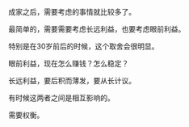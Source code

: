 成家之后，需要考虑的事情就比较多了。

最简单的，需要需要考虑长远利益，也要考虑眼前利益。

特别是在30岁前后的时候，这个取舍会很明显。

眼前利益，现在怎么赚钱？怎么稳定？

长远利益，要后积而薄发，要从长计议。

有时候这两者之间是相互影响的。

需要权衡。